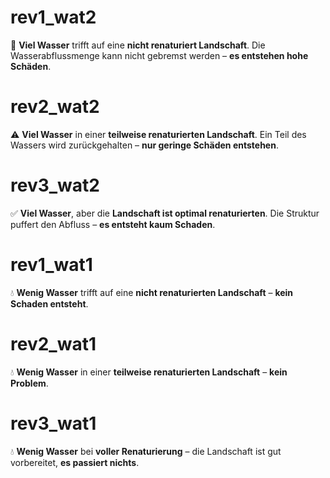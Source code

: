 # rev1_wat2
🌊 **Viel Wasser** trifft auf eine **nicht renaturiert Landschaft**. Die Wasserabflussmenge kann nicht gebremst werden – **es entstehen hohe Schäden**.

# rev2_wat2
⚠️ **Viel Wasser** in einer **teilweise renaturierten Landschaft**. Ein Teil des Wassers wird zurückgehalten – **nur geringe Schäden entstehen**.

# rev3_wat2
✅ **Viel Wasser**, aber die **Landschaft ist optimal renaturierten**. Die Struktur puffert den Abfluss – **es entsteht kaum Schaden**.

# rev1_wat1
💧 **Wenig Wasser** trifft auf eine **nicht renaturierten Landschaft** – **kein Schaden entsteht**.

# rev2_wat1
💧 **Wenig Wasser** in einer **teilweise renaturierten Landschaft** – **kein Problem**.

# rev3_wat1
💧 **Wenig Wasser** bei **voller Renaturierung** – die Landschaft ist gut vorbereitet, **es passiert nichts**.
